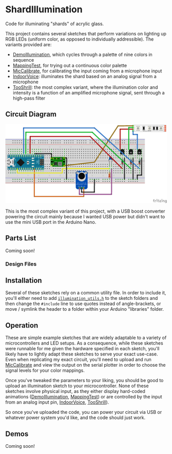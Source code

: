 # ShardIllumination
Code for illuminating "shards" of acrylic glass.

This project contains several sketches that perform variations on lighting up RGB
LEDs (uniform color, as opposed to individually addressible). The variants provided
are:

- [DemoIllumination](DemoIllumination/DemoIllumination.ino), which cycles through a
  palette of nine colors in sequence
- [MappingTest](MappingTest/MappingTest.ino), for trying out a continuous color
  palette
- [MicCalibrate](MicCalibrate/MicCalibrate.ino), for calibrating the input coming
  from a microphone input
- [IndoorVoice](IndoorVoice/IndoorVoice.ino): illuminates the shard based on an
  analog signal from a microphone
- [TooShrill](TooShrill/TooShrill.ino): the most complex variant, where the illumination
  color and intensity is a function of an amplified microphone signal, sent through a
  high-pass filter

## Circuit Diagram
![Circuit for TooShrill sketch](TooShrill.png)

This is the most complex variant of this project, with a USB boost converter powering
the circuit mainly because I wanted USB power but didn't want to use the mini USB port
in the Arduino Nano.

## Parts List
Coming soon!

### Design Files

## Installation
Several of these sketches rely on a common utility file. In order to include it, you'll
either need to add [`illumination_utils.h`](libraries/illumination_utils.h) to the sketch
folders and then change the `#include` line to use quotes instead of angle-brackets, or
move / symlink the header to a folder within your Arduino "libraries" folder.

## Operation
These are simple example sketches that are widely adaptable to a variety of
microcontrollers and LED setups. As a consequence, while these sketches were runnable
for me given the hardware specified in each sketch, you'll likely have to lightly adapt
these sketches to serve your exact use-case. Even when replicating my exact circuit,
you'll need to upload and run [MicCalibrate](MicCalibrate/MicCalibrate.ino) and view the
output on the serial plotter in order to choose the signal levels for your color mappings.

Once you've tweaked the parameters to your liking, you should be good to upload an
illumination sketch to your microcontroller. None of these sketches involve physical
input, as they either display hard-coded animations
([DemoIllumination](DemoIllumination/DemoIllumination.ino),
[MappingTest](MappingTest/MappingTest.ino)) or are controlled by the input from an analog
input pin, [IndoorVoice](IndoorVoice/IndoorVoice.ino),
[TooShrill](TooShrill/TooShrill.ino)).

So once you've uploaded the code, you can power your circuit via USB or whatever power
system you'd like, and the code should just work.

## Demos
Coming soon!